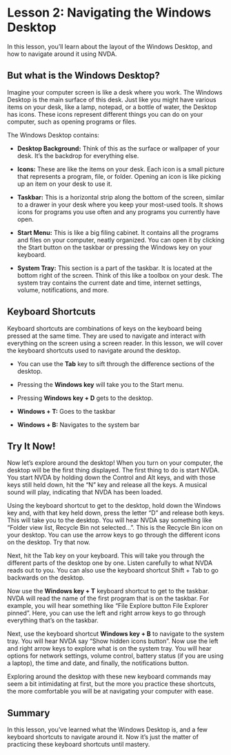 # Lesson 2: Navigating the Windows Desktop

In this lesson, you’ll learn about the layout of the Windows Desktop,
and how to navigate around it using NVDA.

## But what is the Windows Desktop?

Imagine your computer screen is like a desk where you work. The Windows
Desktop is the main surface of this desk. Just like you might have
various items on your desk, like a lamp, notepad, or a bottle of water,
the Desktop has icons. These icons represent different things you can do
on your computer, such as opening programs or files.

The Windows Desktop contains:

- **Desktop Background:** Think of this as the surface or wallpaper of
  your desk. It’s the backdrop for everything else.

- **Icons:** These are like the items on your desk. Each icon is a small
  picture that represents a program, file, or folder. Opening an icon is
  like picking up an item on your desk to use it.

- **Taskbar:** This is a horizontal strip along the bottom of the
  screen, similar to a drawer in your desk where you keep your most-used
  tools. It shows icons for programs you use often and any programs you
  currently have open.

- **Start Menu:** This is like a big filing cabinet. It contains all the
  programs and files on your computer, neatly organized. You can open it
  by clicking the Start button on the taskbar or pressing the Windows
  key on your keyboard.

- **System Tray:** This section is a part of the taskbar. It is located
  at the bottom right of the screen. Think of this like a toolbox on
  your desk. The system tray contains the current date and time,
  internet settings, volume, notifications, and more.

## Keyboard Shortcuts

Keyboard shortcuts are combinations of keys on the keyboard being
pressed at the same time. They are used to navigate and interact with
everything on the screen using a screen reader. In this lesson, we will
cover the keyboard shortcuts used to navigate around the desktop.

- You can use the **Tab** key to sift through the difference sections of
  the desktop.

- Pressing the **Windows key** will take you to the Start menu.

- Pressing **Windows key + D** gets to the desktop.

- **Windows + T:** Goes to the taskbar

- **Windows + B:** Navigates to the system bar

## Try It Now!

Now let’s explore around the desktop! When you turn on your computer,
the desktop will be the first thing displayed. The first thing to do is
start NVDA. You start NVDA by holding down the Control and Alt keys, and
with those keys still held down, hit the “N” key and release all the
keys. A musical sound will play, indicating that NVDA has been loaded.

Using the keyboard shortcut to get to the desktop, hold down the Windows
key and, with that key held down, press the letter “D” and release both
keys. This will take you to the desktop. You will hear NVDA say
something like “Folder view list, Recycle Bin not selected…”. This is
the Recycle Bin icon on your desktop. You can use the arrow keys to go
through the different icons on the desktop. Try that now.

Next, hit the Tab key on your keyboard. This will take you through the
different parts of the desktop one by one. Listen carefully to what NVDA
reads out to you. You can also use the keyboard shortcut Shift + Tab to
go backwards on the desktop.

Now use the **Windows key + T** keyboard shortcut to get to the taskbar.
NVDA will read the name of the first program that is on the taskbar. For
example, you will hear something like “File Explore button File Explorer
pinned”. Here, you can use the left and right arrow keys to go through
everything that’s on the taskbar.

Next, use the keyboard shortcut **Windows key + B** to navigate to the
system tray. You will hear NVDA say “Show hidden icons button”. Now use
the left and right arrow keys to explore what is on the system tray. You
will hear options for network settings, volume control, battery status
(if you are using a laptop), the time and date, and finally, the
notifications button.

Exploring around the desktop with these new keyboard commands may seem a
bit intimidating at first, but the more you practice these shortcuts,
the more comfortable you will be at navigating your computer with ease.

## Summary

In this lesson, you’ve learned what the Windows Desktop is, and a few
keyboard shortcuts to navigate around it. Now it’s just the matter of
practicing these keyboard shortcuts until mastery.

